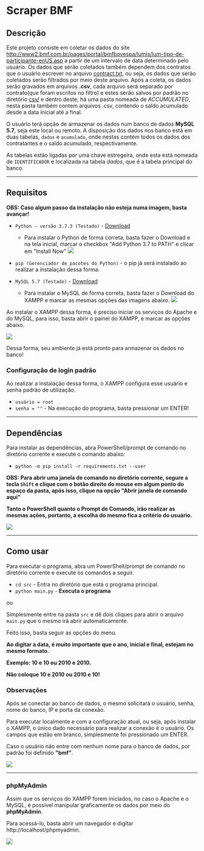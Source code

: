 # Scraper BMF

## Descrição
Este projeto consiste em coletar os dados do site http://www2.bmf.com.br/pages/portal/bmfbovespa/lumis/lum-tipo-de-participante-enUS.asp a partir de um intervalo de data determinado pelo usuário. Os dados que serão coletados também dependem dos contratos que o usuário escrever no arquivo [contract.txt](filters/contract.txt), ou seja, os dados que serão coletados serão filtrados por meio deste arquivo. Após a coleta, os dados serão gravados em arquivos **.csv**, cada arquivo será separado por contrato(que foram escritos no filtro) e estes serão salvos por padrão no diretório [csv/](csv/) e dentro deste, há uma pasta nomeada de *ACCUMULATED*, nesta pasta também contem arquivos .csv, contendo o saldo acumulado desde a data inicial até a final.

O usuário terá opção de armazenar os dados num banco de dados **MySQL 5.7**, seja este local ou remoto. A disposição dos dados nos banco está em duas tabelas, `dados` e `acumulado`, onde nestas contém todos os dados dos contratantes e o saldo acumulado, respectivamente.

As tabelas estão ligadas por uma chave estregeira, onde esta está nomeada de `IDENTIFICADOR` e localizada na tabela *dados*, que é a tabela principal do banco.

---
## Requisitos

**OBS: Caso algum passo da instalação não esteja numa imagem, basta avançar!**

* `Python - versão 3.7.3 (Testado)` - [Download](https://www.python.org/ftp/python/3.7.3/python-3.7.3-amd64.exe)
    * Para instalar o Python de forma correta, basta fazer o Download e na tela inicial, marcar o checkbox "Add Python 3.7 to PATH" e clicar em "Install Now"
    ![](imgs/install.png)
* `pip (Gerenciador de pacotes do Python)` - o pip já será instalado ao realizar a instalação dessa forma.

* `MySQL 5.7 (Testado)` - [Download](https://www.apachefriends.org/xampp-files/7.3.12/xampp-windows-x64-7.3.12-0-VC15-installer.exe)
    * Para instalar o MySQL de forma correta, basta fazer o Download do XAMPP e marcar as mesmas opções das imagens abaixo.
    ![](imgs/install2.png)

Ao instalar o XAMPP dessa forma, é preciso iniciar os serviços do Apache e do MySQL, para isso, basta abrir o painel do XAMPP, e marcar as opções abaixo.

![](imgs/use.png)


Dessa forma, seu ambiente já está pronto para armazenar os dados no banco!

### Configuração de login padrão

Ao realizar a instalação dessa forma, o XAMPP configura esse usuário e senha padrão de utilização.

* `usuário = root`
* `senha = ""` - Na execução do programa, basta pressionar um ENTER!

---
## Dependências

Para instalar as dependências, abra PowerShell/prompt de comando no diretório corrente e execute o comando abaixo:

* `python -m pip install -r requirements.txt --user`

**OBS: Para abrir uma janela de comando no diretório corrente, segure a tecla `Shift` e clique com o botão direito do mouse em algum ponto do espaço da pasta, após isso, clique na opção "Abrir janela de comando aqui"**

**Tanto o PowerShell quanto o Prompt de Comando, irão realizar as mesmas ações, portanto, a escolha do mesmo fica a critério do usuário.**

![](imgs/command.png)

---
## Como usar

Para executar o programa, abra um PowerShell/prompt de comando no diretório corrente e execute os comandos a seguir.

* `cd src` - Entra no diretório que está o programa principal.
* `python main.py` - **Executa o programa**

ou

Simplesmente entre na pasta `src` e dê dois cliques para abrir o arquivo `main.py` que o mesmo irá abrir automaticamente.

Feito isso, basta seguir as opções do menu.

**Ao digitar a data, é muito importante que o ano, inicial e final, estejam no mesmo formato.**

**Exemplo: 10 e 10 ou 2010 e 2010.**

**Não coloque 10 e 2010 ou 2010 e 10!**

### Observações

Após se conectar ao banco de dados, o mesmo solicitará o usuário, senha, nome do banco, IP e porta da conexão.

Para executar localmente e com a configuração atual, ou seja, após instalar o XAMPP, o único dado necessário para realizar a conexão é o usuário. Os campos que estão em branco, simplesmente foi pressionado um ENTER. 

Caso o usuário não entre com nenhum nome para o banco de dados, por padrão foi definido **"bmf"**.

![](imgs/note.png)

---

### phpMyAdmin

Assim que os serviços do XAMPP forem iniciados, no caso o Apache e o MySQL, é possível manipular graficamente os dados por meio do **phpMyAdmin**.

Para acessá-lo, basta abrir um navegador e digitar http://localhost/phpmyadmin.

![](imgs/database.png)